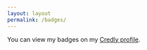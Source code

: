 ```yaml
---
layout: layout
permalink: /badges/
---
```

You can view my badges on my [Credly profile](https://credly.com/u/2193255).
